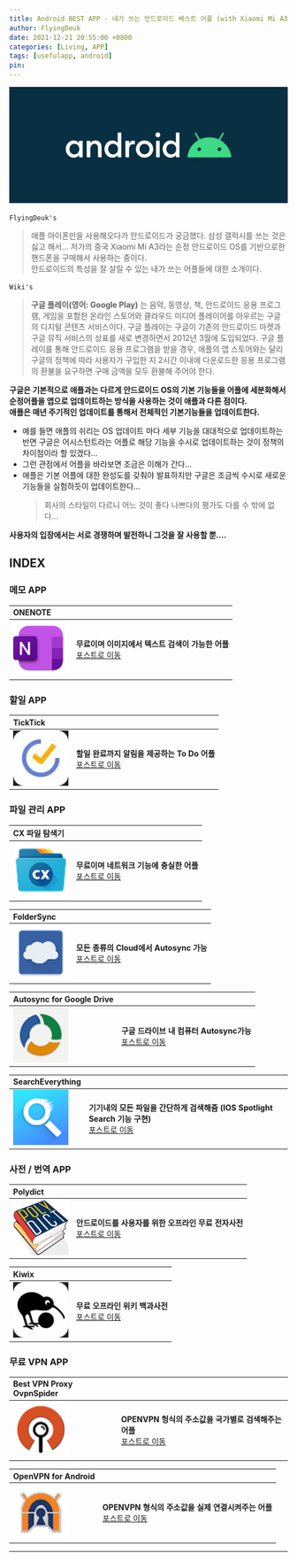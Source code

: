 ```yaml
---
title: Android BEST APP - 내가 쓰는 안드로이드 베스트 어플 (with Xiaomi Mi A3)
author: FlyingDeuk
date: 2021-12-21 20:55:00 +0800
categories: [Living, APP]
tags: [usefulapp, android]
pin:
---
```


![chrome](/img/living/android/android.jpg)

`FlyingDeuk's`
> 애플 아이폰만을 사용해오다가 안드로이드가 궁금했다. 삼성 갤럭시를 쓰는 것은 싫고 해서... 저가의 중국 Xiaomi Mi A3라는 순정 안드로이드 OS를 기반으로한 핸드폰을 구매해서 사용하는 중이다. <br>
안드로이드의 특성을 잘 살릴 수 있는 내가 쓰는 어플들에 대한 소개이다.

`Wiki's`
>**구글 플레이(영어: Google Play)** 는 음악, 동영상, 책, 안드로이드 응용 프로그램, 게임을 포함한 온라인 스토어와 클라우드 미디어 플레이어를 아우르는 구글의 디지털 콘텐츠 서비스이다. 구글 플레이는 구글이 기존의 안드로이드 마켓과 구글 뮤직 서비스의 상표를 새로 변경하면서 2012년 3월에 도입되었다. 구글 플레이를 통해 안드로이드 응용 프로그램을 받을 경우, 애플의 앱 스토어와는 달리 구글의 정책에 따라 사용자가 구입한 지 2시간 이내에 다운로드한 응용 프로그램의 환불을 요구하면 구매 금액을 모두 환불해 주어야 한다.

**구글은 기본적으로 애플과는 다르게 안드로이드 OS의 기본 기능들을 어플에 세분화해서 순정어플을 앱으로 업데이트하는 방식을 사용하는 것이 애플과 다른 점이다.** <br>
**애플은 매년 주기적인 업데이트를 통해서 전체적인 기본기능들을 업데이트한다.** <br>
- 예를 들면 애플의 쉬리는 OS 업데이트 마다 세부 기능을 대대적으로 업데이트하는 반면 구글은 어시스턴트라는 어플로 해당 기능을 수시로 업데이트하는 것이 정책의 차이점이라 할 있겠다...
- 그런 관점에서 어플을 바라보면 조금은 이해가 간다...
- 애플은 기본 어플에 대한 완성도를 갖춰야 발표하지만 구글은 조금씩 수시로 새로운 기능들을 실험하듯이 업데이트한다...
  > 회사의 스타일이 다르니 어느 것이 좋다 나쁘다의 평가도 다를 수 밖에 없다...

**사용자의 입장에서는 서로 경쟁하며 발전하니 그것을 잘 사용할 뿐....**

## INDEX

### 메모 APP

| **ONENOTE**          |                 |
|:-------------------------|:-----------------|
| ![onenote](/img/living/app/onenote.png) |**무료이며 이미지에서 텍스트 검색이 가능한 어플** <br> [포스트로 이동](/posts/onenote/)|

### 할일 APP
| **TickTick**          |                 |
|:-------------------------|:-----------------|
| ![onenote](/img/living/app/ticktick1.jpg) |**할일 완료까지 알림을 제공하는 To Do 어플** <br> [포스트로 이동](/posts/ticktick/)|


### 파일 관리 APP

| **CX 파일 탐색기**          |                 |
|:-------------------------|:-----------------|
| ![cxfile](/img/living/app/cxfile.png) |**무료이며 네트워크 기능에 충실한 어플** <br> [포스트로 이동](/posts/cxfile/)|

| **FolderSync**          |                 |
|:-------------------------|:-----------------|
| ![foldersync](/img/living/app/foldersync.png) |**모든 종류의 Cloud에서 Autosync 가능** <br> [포스트로 이동](/posts/foldersync/)|

| **Autosync** for Google Drive          |                 |
|:-------------------------|:-----------------|
| ![drivesync](/img/living/app/drivesync.png) |**구글 드라이브 내 컴퓨터 Autosync가능** <br> [포스트로 이동](/posts/drivesync/)|

| **SearchEverything**          |                 |
|:-------------------------|:-----------------|
| ![search](/img/living/app/search.png) |**기기내의 모든 파일을 간단하게 검색해줌 (IOS Spotlight Search 기능 구현)** <br> [포스트로 이동](/posts/search/)|

### 사전 / 번역 APP

| **Polydict**          |                 |
|:-------------------------|:-----------------|
| ![search](/img/living/app/poly.png) |**안드로이드를 사용자를 위한 오프라인 무료 전자사전** <br> [포스트로 이동](/posts/polydict/)|

| **Kiwix**          |                 |
|:-------------------------|:-----------------|
| ![search](/img/living/app/kiwix1.jpg) |**무료 오프라인 위키 백과사전** <br> [포스트로 이동](/posts/kiwix/)|


### 무료 VPN APP

| **Best VPN Proxy OvpnSpider**          |                 |
|:-------------------------|:-----------------|
| ![search](/img/living/app/spider.png) |**OPENVPN 헝식의 주소값을 국가별로 검색해주는 어플** <br> [포스트로 이동](/posts/AndVPN/)|

| **OpenVPN for Android**          |                 |
|:-------------------------|:-----------------|
| ![search](/img/living/app/vpnconnect.png) |**OPENVPN 형식의 주소값을 실제 연결시켜주는 어플** <br> [포스트로 이동](/posts/AndVPN/)|


----
